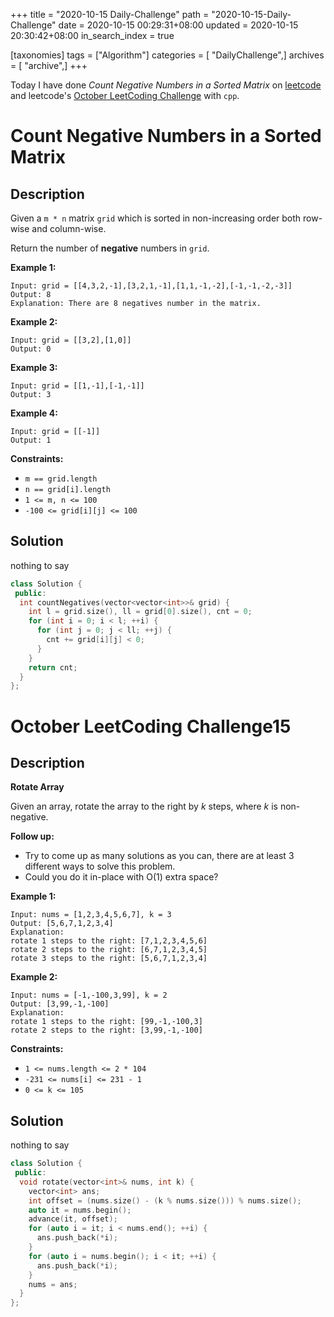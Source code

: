 +++
title = "2020-10-15 Daily-Challenge"
path = "2020-10-15-Daily-Challenge"
date = 2020-10-15 00:29:31+08:00
updated = 2020-10-15 20:30:42+08:00
in_search_index = true

[taxonomies]
tags = ["Algorithm"]
categories = [ "DailyChallenge",]
archives = [ "archive",]
+++

Today I have done *Count Negative Numbers in a Sorted Matrix* on [leetcode](https://leetcode.com/problems/count-negative-numbers-in-a-sorted-matrix/) and leetcode's [October LeetCoding Challenge](https://leetcode.com/explore/challenge/card/october-leetcoding-challenge/560/week-2-october-8th-october-14th/3496/) with `cpp`.

<!-- more -->

# Count Negative Numbers in a Sorted Matrix

## Description

Given a `m * n` matrix `grid` which is sorted in non-increasing order both row-wise and column-wise. 

Return the number of **negative** numbers in `grid`.

**Example 1:**

```
Input: grid = [[4,3,2,-1],[3,2,1,-1],[1,1,-1,-2],[-1,-1,-2,-3]]
Output: 8
Explanation: There are 8 negatives number in the matrix.
```

**Example 2:**

```
Input: grid = [[3,2],[1,0]]
Output: 0
```

**Example 3:**

```
Input: grid = [[1,-1],[-1,-1]]
Output: 3
```

**Example 4:**

```
Input: grid = [[-1]]
Output: 1
```

**Constraints:**

- `m == grid.length`
- `n == grid[i].length`
- `1 <= m, n <= 100`
- `-100 <= grid[i][j] <= 100`

## Solution

nothing to say

``` cpp
class Solution {
 public:
  int countNegatives(vector<vector<int>>& grid) {
    int l = grid.size(), ll = grid[0].size(), cnt = 0;
    for (int i = 0; i < l; ++i) {
      for (int j = 0; j < ll; ++j) {
        cnt += grid[i][j] < 0;
      }
    }
    return cnt;
  }
};
```

# October LeetCoding Challenge15

## Description

**Rotate Array**

Given an array, rotate the array to the right by *k* steps, where *k* is non-negative.

**Follow up:**

- Try to come up as many solutions as you can, there are at least 3 different ways to solve this problem.
- Could you do it in-place with O(1) extra space?

**Example 1:**

```
Input: nums = [1,2,3,4,5,6,7], k = 3
Output: [5,6,7,1,2,3,4]
Explanation:
rotate 1 steps to the right: [7,1,2,3,4,5,6]
rotate 2 steps to the right: [6,7,1,2,3,4,5]
rotate 3 steps to the right: [5,6,7,1,2,3,4]
```

**Example 2:**

```
Input: nums = [-1,-100,3,99], k = 2
Output: [3,99,-1,-100]
Explanation: 
rotate 1 steps to the right: [99,-1,-100,3]
rotate 2 steps to the right: [3,99,-1,-100]
```

**Constraints:**

- `1 <= nums.length <= 2 * 104`
- `-231 <= nums[i] <= 231 - 1`
- `0 <= k <= 105`

## Solution

nothing to say

``` cpp
class Solution {
 public:
  void rotate(vector<int>& nums, int k) {
    vector<int> ans;
    int offset = (nums.size() - (k % nums.size())) % nums.size();
    auto it = nums.begin();
    advance(it, offset);
    for (auto i = it; i < nums.end(); ++i) {
      ans.push_back(*i);
    }
    for (auto i = nums.begin(); i < it; ++i) {
      ans.push_back(*i);
    }
    nums = ans;
  }
};
```